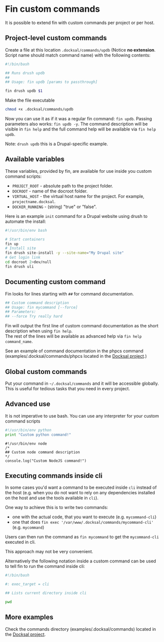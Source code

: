 # Fin custom commands

It is possible to extend fin with custom commands per project or per host.

## Project-level custom commands 

Create a file at this location `.docksal/commands/updb` (Notice **no extension**. Script name should match command name) with the following contents:

```bash
#!/bin/bash

## Runs drush updb
##
## Usage: fin updb [params to passthrough]

fin drush updb $1
```

Make the file executable

```bash
chmod +x .docksal/commands/updb
```

Now you can use it as if it was a regular fin command: `fin updb`. 
Passing parameters also works: `fin updb -y`. 
The command description will be visible in `fin help` and the full command help will be available via `fin help updb`. 

Note: `drush updb` this is a Drupal-specific example.

## Available variables

These variables, provided by fin, are available for use inside you custom command scripts:

* `PROJECT_ROOT` - absolute path to the project folder.  
* `DOCROOT` - name of the docroot folder.
* `VIRTUAL_HOST` - the virtual host name for the project. For example, `projectname.docksal`.
* `DOCKER_RUNNING` - (string) "true" or "false".


Here is an example `init` command for a Drupal website using drush to automate the install:  

```bash
#!/usr/bin/env bash

# Start containers
fin up
# Install site
fin drush site-install -y --site-name="My Drupal site"
# Get login link
cd docroot 2>dev/null 
fin drush uli
```

## Documenting custom command

Fin looks for lines starting with `##` for command documentation. 

```bash
## Custom command description
## Usage: fin mycommand [--force]
## Parameters:
## --force Try really hard
```

Fin will output the first line of custom command documentation as the short description when using `fin help`.  
The rest of the lines will be available as advanced help via `fin help command_name`.

See an example of command documentation in the phpcs command (examples/.docksal/commands/phpcs located in the [Docksal project](https://github.com/docksal/docksal).)

## Global custom commands

Put your command in `~/.docksal/commands` and it will be accessible globally.  
This is useful for tedious tasks that you need in every project.

## Advanced use

It is not imperative to use bash. You can use any interpreter for your custom command scripts

```python
#!/usr/bin/env python
print "Custom python command!"
```

```node
#!/usr/bin/env node
/*
## Custom node command description
*/
console.log("Custom NodeJS command!")
```

## Executing commands inside cli

In some cases you'd want a command to be executed inside `cli` instead of the host (e.g. when you do not want to rely on
any dependencies installed on the host and use the tools available in `cli`).

One way to achieve this is to write two commands:

- one with the actual code, that you want to execute (e.g. `mycommand-cli`)
- one that does `fin exec '/var/www/.docksal/commands/mycommand-cli'` (e.g. `mycommand`)

Users can then run the command as `fin mycommand` to get the `mycommand-cli` executed in cli.

This approach may not be very convenient.

Alternatively the following notation inside a custom command can be used to tell fin to run the command inside cli:

```bash
#!/bin/bash

#: exec_target = cli

## Lists current directory inside cli

pwd
```

## More examples

Check the commands directory (examples/.docksal/commands) located in the [Docksal project](https://github.com/docksal/docksal).
